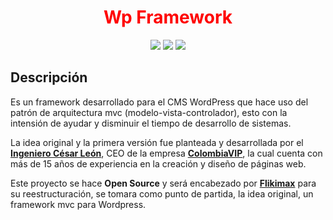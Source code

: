 <h1 align="center" style="color: red !important;">Wp Framework</h1>

<p align="center">
<a href="https://flikimax.com/wp-fw/wp-fw.zip" target="_blank"><img src="https://flikimax.com/wp-fw/wp-fw-download.svg" /></a> <a href="#"><img src="https://flikimax.com/wp-fw/wp-fw-last-version.svg" /></a> <a href="https://github.com/Flikimax/Wp-Framework/blob/main/LICENSE" target="_blank"><img src="https://flikimax.com/wp-fw/wp-fw-license.svg" /></a>
</p>

## Descripción

<p>Es un framework desarrollado para el CMS WordPress que hace uso del patrón de arquitectura mvc (modelo-vista-controlador), esto con la intensión de ayudar y disminuir el tiempo de desarrollo de sistemas.

La idea original y la primera versión fue planteada y desarrollada por el <strong><a href="https://www.linkedin.com/in/ingenieroleon">Ingeniero César León</a></strong>, CEO de la empresa <strong><a href="https://colombiavip.com">ColombiaVIP</a></strong>, la cual cuenta con más de 15 años de experiencia en la creación y diseño de páginas web.

Este proyecto se hace <strong>Open Source</strong> y será encabezado por <strong><a href="https://flikimax.com">Flikimax</a></strong> para su reestructuración, se tomara como punto de partida, la idea original, un framework mvc para Wordpress.</p>




